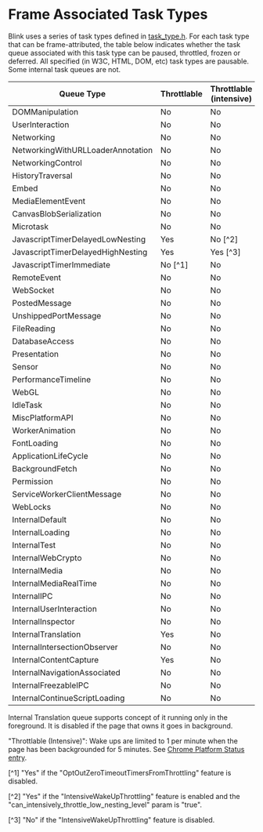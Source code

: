 # Frame Associated Task Types

Blink uses a series of task types defined in
[task_type.h](https://cs.chromium.org/chromium/src/third_party/blink/public/platform/task_type.h).
For each task type that can be frame-attributed, the table below indicates
whether the task queue associated with this task type can be paused, throttled,
frozen or deferred. All specified (in W3C, HTML, DOM, etc) task types are
pausable. Some internal task queues are not.

| Queue Type                        | Throttlable | Throttlable (intensive) | Deferrable | Freezable | Pausable | Virtual time |
|-----------------------------------|-------------|-------------------------|------------|-----------|----------|--------------|
| DOMManipulation                   | No          | No                      |  Yes       | Yes       | Yes      | Yes          |
| UserInteraction                   | No          | No                      |  No        | Yes       | Yes      | Yes          |
| Networking                        | No          | No                      |  Yes       | Yes       | Yes      | No           |
| NetworkingWithURLLoaderAnnotation | No          | No                      |  Yes       | Yes       | Yes      | No           |
| NetworkingControl                 | No          | No                      |  Yes       | Yes       | Yes      | No           |
| HistoryTraversal                  | No          | No                      |  Yes       | Yes       | Yes      | Yes          |
| Embed                             | No          | No                      |  Yes       | Yes       | Yes      | Yes          |
| MediaElementEvent                 | No          | No                      |  No        | Yes       | Yes      | Yes          |
| CanvasBlobSerialization           | No          | No                      |  Yes       | Yes       | Yes      | Yes          |
| Microtask                         | No          | No                      |  Yes       | Yes       | Yes      | Yes          |
| JavascriptTimerDelayedLowNesting  | Yes         | No [^2]                 |  Yes       | Yes       | Yes      | Yes          |
| JavascriptTimerDelayedHighNesting | Yes         | Yes [^3]                |  Yes       | Yes       | Yes      | Yes          |
| JavascriptTimerImmediate          | No [^1]     | No                      |  Yes       | Yes       | Yes      | Yes          |
| RemoteEvent                       | No          | No                      |  Yes       | Yes       | Yes      | Yes          |
| WebSocket                         | No          | No                      |  Yes       | Yes       | Yes      | Yes          |
| PostedMessage                     | No          | No                      |  No        | Yes       | Yes      | Yes          |
| UnshippedPortMessage              | No          | No                      |  Yes       | Yes       | Yes      | Yes          |
| FileReading                       | No          | No                      |  Yes       | Yes       | Yes      | Yes          |
| DatabaseAccess                    | No          | No                      |  No        | Yes       | Yes      | Yes          |
| Presentation                      | No          | No                      |  Yes       | Yes       | Yes      | Yes          |
| Sensor                            | No          | No                      |  Yes       | Yes       | Yes      | Yes          |
| PerformanceTimeline               | No          | No                      |  Yes       | Yes       | Yes      | Yes          |
| WebGL                             | No          | No                      |  Yes       | Yes       | Yes      | Yes          |
| IdleTask                          | No          | No                      |  Yes       | Yes       | Yes      | Yes          |
| MiscPlatformAPI                   | No          | No                      |  Yes       | Yes       | Yes      | Yes          |
| WorkerAnimation                   | No          | No                      |  No        | Yes       | Yes      | Yes          |
| FontLoading                       | No          | No                      |  Yes       | Yes       | Yes      | Yes          |
| ApplicationLifeCycle              | No          | No                      |  Yes       | Yes       | Yes      | Yes          |
| BackgroundFetch                   | No          | No                      |  Yes       | Yes       | Yes      | Yes          |
| Permission                        | No          | No                      |  Yes       | Yes       | Yes      | Yes          |
| ServiceWorkerClientMessage        | No          | No                      |  No        | Yes       | Yes      | Yes          |
| WebLocks                          | No          | No                      |  No        | No        | No       | Yes          |
| InternalDefault                   | No          | No                      |  Yes       | Yes       | Yes      | Yes          |
| InternalLoading                   | No          | No                      |  Yes       | Yes       | Yes      | No           |
| InternalTest                      | No          | No                      |  No        | No        | No       | Yes          |
| InternalWebCrypto                 | No          | No                      |  No        | Yes       | Yes      | Yes          |
| InternalMedia                     | No          | No                      |  No        | Yes       | Yes      | Yes          |
| InternalMediaRealTime             | No          | No                      |  No        | Yes       | Yes      | Yes          |
| InternalIPC                       | No          | No                      |  No        | No        | No       | Yes          |
| InternalUserInteraction           | No          | No                      |  No        | Yes       | Yes      | Yes          |
| InternalInspector                 | No          | No                      |  No        | No        | No       | No           |
| InternalTranslation               | Yes         | No                      |  Yes       | Yes       | Yes      | Yes          |
| InternalIntersectionObserver      | No          | No                      |  No        | Yes       | Yes      | Yes          |
| InternalContentCapture            | Yes         | No                      |  Yes       | Yes       | Yes      | Yes          |
| InternalNavigationAssociated      | No          | No                      |  No        | No        | No       | No           |
| InternalFreezableIPC              | No          | No                      |  No        | Yes       | No       | No           |
| InternalContinueScriptLoading     | No          | No                      |  No        | Yes       | Yes      | Yes          |

Internal Translation queue supports concept of it running only in the foreground. It is disabled if the page that owns it goes in background.

"Throttlable (Intensive)": Wake ups are limited to 1 per minute when the page
has been backgrounded for 5 minutes. See
[Chrome Platform Status entry](https://www.chromestatus.com/feature/4718288976216064).

[^1] "Yes" if the "OptOutZeroTimeoutTimersFromThrottling" feature is disabled.

[^2] "Yes" if the "IntensiveWakeUpThrottling" feature is enabled and the
"can_intensively_throttle_low_nesting_level" param is "true".

[^3] "No" if the "IntensiveWakeUpThrottling" feature is disabled.
